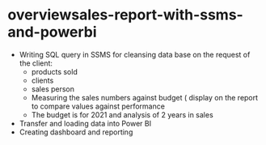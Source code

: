 # overviewsales-report-with-ssms-and-powerbi

- Writing SQL query in SSMS for cleansing data base on the request of the client:
    + products sold
    + clients 
    + sales person
    + Measuring the sales numbers against budget ( display on the report to compare values against performance
    + The budget is for 2021 and analysis of 2 years in sales
- Transfer and loading data into Power BI
- Creating dashboard and reporting
 

